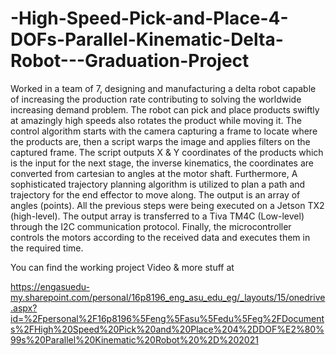 # -High-Speed-Pick-and-Place-4-DOFs-Parallel-Kinematic-Delta-Robot---Graduation-Project
Worked in a team of 7, designing and manufacturing a delta robot capable of increasing the production rate contributing to solving the worldwide increasing demand problem. The robot can pick and place products swiftly at amazingly high speeds also rotates the product while moving it. The control algorithm starts with the camera capturing a frame to locate where the products are, then a script warps the image and applies filters on the captured frame. The script outputs X &amp; Y coordinates of the products which is the input for the next stage, the inverse kinematics, the coordinates are converted from cartesian to angles at the motor shaft. Furthermore, A sophisticated trajectory planning algorithm is utilized to plan a path and trajectory for the end effector to move along. The output is an array of angles (points). All the previous steps were being executed on a Jetson TX2 (high-level). The output array is transferred to a Tiva TM4C (Low-level) through the I2C communication protocol. Finally, the microcontroller controls the motors according to the received data and executes them in the required time.

You can find the working project Video & more stuff at

https://engasuedu-my.sharepoint.com/personal/16p8196_eng_asu_edu_eg/_layouts/15/onedrive.aspx?id=%2Fpersonal%2F16p8196%5Feng%5Fasu%5Fedu%5Feg%2FDocuments%2FHigh%20Speed%20Pick%20and%20Place%204%2DDOF%E2%80%99s%20Parallel%20Kinematic%20Robot%20%2D%202021
